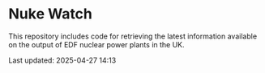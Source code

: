 # Nuke Watch

This repository includes code for retrieving the latest information available on the output of EDF nuclear power plants in the UK.

Last updated: 2025-04-27 14:13